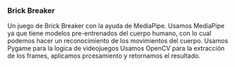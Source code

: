 ### Brick Breaker ###

Un juego de Brick Breaker con la ayuda de MediaPipe.
Usamos MediaPipe ya que tiene modelos pre-entrenados del cuerpo humano, con lo cual podemos hacer un reconocimiento de los movimientos del cuerpo.
Usamos Pygame para la logica de videojuegos
Usamos OpenCV para la extracción de los frames, aplicamos prcesamiento y retornamos el resultado.